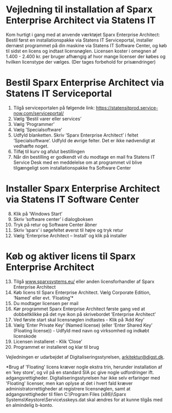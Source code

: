 
Vejledning til installation af Sparx Enterprise Architect via Statens IT
=======

Kom hurtigt i gang med at anvende værktøjet Sparx Enterprise Architect: Bestil først en installationspakke
via Statens IT Serviceportal, installer dernæst programmet på din maskine via Statens IT Software Center,
og køb til sidst en licens og indtast licensnøglen. Licensen koster i omegnen af 1.400 - 2.400 kr. per bruger
afhængig af hvor mange licenser der købes og hvilken licenstype der vælges.
(Der tages forbehold for prisændringer)

# Bestil Sparx Enterprise Architect via Statens IT Serviceportal
1. Tilgå serviceportalen på følgende link: https://statensitprod.service-now.com/serviceportal/
2. Vælg ’Bestil varer eller services’
3. Vælg ’Programmer’
4. Vælg ’Specialsoftware’
5. Udfyld blanketten. Skriv ’Sparx Enterprise Architect’ i feltet ’Specialsoftware’. Udfyld de øvrige felter. Det er ikke nødvendigt at vedhæfte noget.
6. Tilføj til kurv og afslut bestillingen
7. Når din bestilling er godkendt vil du modtage en mail fra Statens IT Service Desk med en meddelelse om at programmet vil blive tilgængeligt som installationspakke fra Software Center

# Installer Sparx Enterprise Architect via Statens IT Software Center
8. Klik på ’Windows Start’
9. Skriv ’software center’ i dialogboksen
10. Tryk på retur og Software Center åbner
11. Skriv ’sparx’ i søgefeltet øverst til højre og tryk retur
12. Vælg ’Enterprise Architect – Install’ og klik på installer

# Køb og aktiver licens til Sparx Enterprise Architect
13. Tilgå www.sparxsystems.eu/ eller anden licensforhandler af Sparx Enterprise Architect
14. Køb licens til Sparx Enterprise Architect. Vælg Corporate Edition, ‘Named’ eller evt. ‘Floating’*
15. Du modtager licensen per mail
16. Kør programmet Sparx Enterprise Architect første gang ved at dobbeltklikke på det nye ikon på
skrivebordet ’Enterprise Architect’
17. Ved første start skal licensnøglen indtastes - Klik på ’Add Key’
18. Vælg ’Enter Private Key’ (Named license) (eller ’Enter Shared Key’ (Floating license)) - Udfyld med navn og virksomhed og indkøbt licenskode
19. Licensen installeret - Klik ’Close’
20. Programmet er installeret og klar til brug

Vejledningen er udarbejdet af Digitaliseringsstyrelsen, arkitektur@digst.dk. 


*Brug af 'Floating' licens kræver nogle ekstra trin, herunder installation af en 'key store', og vil på en standard SIA pc give nogle udfordringer ift. adgangsrettigheder. Digitaliseringsstyrelsen har ikke selv erfaringer med 'Floating' licenser, men kan oplyse at det i hvert fald kræver administratorrettigheder at registrere licensnøglen, samt at adgangsrettigheder til filen C:\Program Files (x86)\Sparx Systems\Keystore\Service\sskeys.dat skal ændres for at kunne tilgås med en almindelig b-konto.
